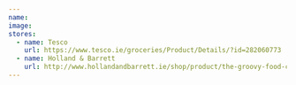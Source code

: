 ```yaml
---
name:
image:
stores:
  - name: Tesco
    url: https://www.tesco.ie/groceries/Product/Details/?id=282060773
  - name: Holland & Barrett
    url: http://www.hollandandbarrett.ie/shop/product/the-groovy-food-company-premium-agave-nectar-light-mild-60082346
---
```

